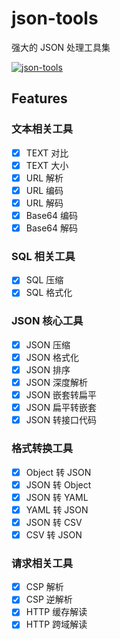 # json-tools

强大的 JSON 处理工具集

[![json-tools](https://www.gausszhou.top/static/data/github/json-tools/2.png)](https://gausszhou.github.io/json-tools/)

## Features

### 文本相关工具

- [x] TEXT 对比
- [x] TEXT 大小
- [x] URL 解析
- [x] URL 编码
- [x] URL 解码
- [x] Base64 编码
- [x] Base64 解码

### SQL 相关工具

- [x] SQL 压缩
- [x] SQL 格式化

### JSON 核心工具

- [x] JSON 压缩
- [x] JSON 格式化
- [x] JSON 排序
- [x] JSON 深度解析
- [x] JSON 嵌套转扁平
- [x] JSON 扁平转嵌套
- [x] JSON 转接口代码

### 格式转换工具

- [x] Object 转 JSON
- [x] JSON 转 Object
- [x] JSON 转 YAML
- [x] YAML 转 JSON
- [x] JSON 转 CSV
- [x] CSV 转 JSON

### 请求相关工具

- [x] CSP 解析
- [x] CSP 逆解析
- [x] HTTP 缓存解读
- [x] HTTP 跨域解读
